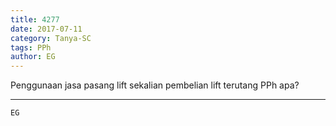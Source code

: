 ```yaml
---
title: 4277
date: 2017-07-11
category: Tanya-SC
tags: PPh
author: EG
---
```


Penggunaan jasa pasang lift sekalian pembelian lift terutang PPh apa?

---



`EG`
